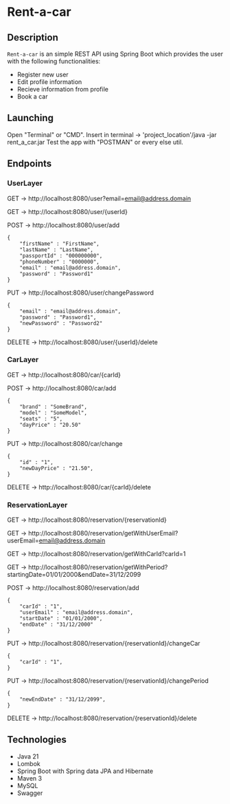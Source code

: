 # Rent-a-car

## Description

`Rent-a-car` is an simple REST API using Spring Boot which provides the user with the following functionalities:
* Register new user
* Edit profile information
* Recieve information from profile
* Book a car
  
## Launching

Open "Terminal" or "CMD". Insert in terminal -> 'project_location'/java -jar rent_a_car.jar Test the app with "POSTMAN" or every else util.

## Endpoints

### UserLayer

GET -> http://localhost:8080/user?email=email@address.domain

GET -> http://localhost:8080/user/{userId}

POST -> http://localhost:8080/user/add

```
{
    "firstName" : "FirstName",
    "lastName" : "LastName",
    "passportId" : "000000000",
    "phoneNumber" : "0000000",
    "email" : "email@address.domain",
    "password" : "Password1"
}
```

PUT -> http://localhost:8080/user/changePassword

```
{
    "email" : "email@address.domain",
    "password" : "Password1",
    "newPassword" : "Password2"
}
```

DELETE -> http://localhost:8080/user/{userId}/delete

### CarLayer

GET -> http://localhost:8080/car/{carId}

POST -> http://localhost:8080/car/add

```
{
    "brand" : "SomeBrand",
    "model" : "SomeModel",
    "seats" : "5",
    "dayPrice" : "20.50"
}
```

PUT -> http://localhost:8080/car/change

```
{
    "id" : "1",
    "newDayPrice" : "21.50",
}
```

DELETE -> http://localhost:8080/car/{carId}/delete

### ReservationLayer

GET -> http://localhost:8080/reservation/{reservationId}

GET -> http://localhost:8080/reservation/getWithUserEmail?userEmail=email@address.domain

GET -> http://localhost:8080/reservation/getWithCarId?carId=1

GET -> http://localhost:8080/reservation/getWithPeriod?startingDate=01/01/2000&endDate=31/12/2099

POST -> http://localhost:8080/reservation/add

```
{
    "carId" : "1",
    "userEmail" : "email@address.domain",
    "startDate" : "01/01/2000",
    "endDate" : "31/12/2000"
}
```

PUT -> http://localhost:8080/reservation/{reservationId}/changeCar

```
{
    "carId" : "1",
}
```

PUT -> http://localhost:8080/reservation/{reservationId}/changePeriod

```
{
    "newEndDate" : "31/12/2099",
}
```

DELETE -> http://localhost:8080/reservation/{reservationId}/delete

## Technologies

* Java 21
* Lombok
* Spring Boot with Spring data JPA and Hibernate
* Maven 3
* MySQL
* Swagger
